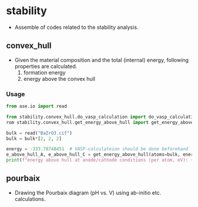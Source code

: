 # stability
* Assemble of codes related to the stability analysis.

## convex_hull
* Given the material composition and the total (internal) energy, 
  following properties are calculated.
  1. formation energy
  2. energy above the convex hull

### Usage
```python
from ase.io import read

from stability.convex_hull.do_vasp_calculation import do_vasp_calculation
rom stability.convex_hull.get_energy_above_hull import get_energy_above_hull

bulk = read("BaZrO3.cif")
bulk = bulk*[2, 2, 2]

energy = -333.78748451  # VASP-calculateion should be done beforehand
e_above_hull_A, e_above_hull_C = get_energy_above_hull(atoms=bulk, energy=energy)
print(f"energy above hull at anode/cathode conditions (per atom, eV): {e_above_hull_A:5.3f},{e_above_hull_C:5.3f}")
```

## pourbaix
* Drawing the Pourbaix diagram (pH vs. V) using ab-initio etc. calculations.
